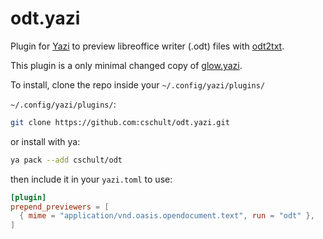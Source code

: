 # odt.yazi

Plugin for [Yazi](https://github.com/sxyazi/yazi) to preview libreoffice
writer (.odt) files with [odt2txt](https://github.com/dstosberg/odt2txt).

This plugin is a only minimal changed copy of [glow.yazi](https://github.com/Reledia/glow.yazi).

To install, clone the repo inside your `~/.config/yazi/plugins/`

`~/.config/yazi/plugins/`:

```bash
git clone https://github.com:cschult/odt.yazi.git
```

or install with ya:

```bash
ya pack --add cschult/odt
```

then include it in your `yazi.toml` to use:

```toml
[plugin]
prepend_previewers = [
  { mime = "application/vnd.oasis.opendocument.text", run = "odt" },
]
```
